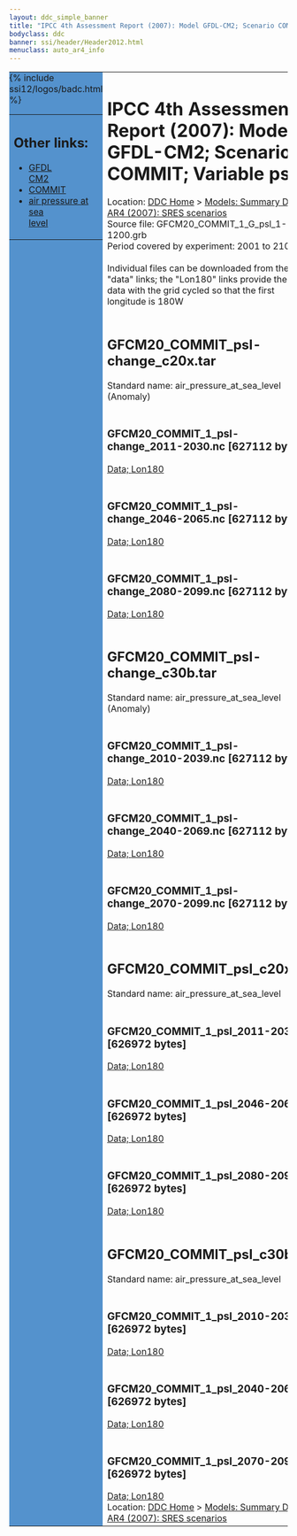 ```yaml
---
layout: ddc_simple_banner
title: "IPCC 4th Assessment Report (2007): Model GFDL-CM2; Scenario COMMIT; Variable psl"
bodyclass: ddc
banner: ssi/header/Header2012.html
menuclass: auto_ar4_info
---
```



<table width="100%" border="0" cellspacing="0" cellpadding="0" style="border-collapse: collapse;">
<tr style="margin:0;padding:0;border:0;">
<td style="margin:0;padding:0;border:0;height:1pt;width:150pt;background:#5492CD;" valign="top" >

<div id="lh-col2" class="auto_ar4_info">
<table class="menumain" bgcolor="#5492CD" cellspacing="0" width="100%" border="0">
<tr><td>
<h2> Other links:</h2>
<ul>
<li><a href="/auto/ar4/model-GFDL-CM2.html">GFDL<br/>CM2</a></li>
<li><a href="/auto/ar4/scenario-COMMIT.html">COMMIT</a></li>
<li><a href="/auto/ar4/var-air_pressure_at_sea_level.html">air pressure at sea<br/> level</a></li>
</ul>
</td></tr>
{% include ssi12/logos/badc.html %}
</table>
</div>
</td>
<td><h1>IPCC 4th Assessment Report (2007): Model GFDL-CM2; Scenario COMMIT; Variable psl</h1>

<!-- Breadcrumb1 -->
<div id="breadcrumb1" align="left">
Location: <a href="/index.html">DDC Home</a> > <a href="/sim/gcm_clim/">Models: Summary Data</a>
> <a href="/sim/gcm_clim/SRES_AR4/index.html">AR4 (2007): SRES scenarios</a>
</div>
<!-- End of Breadcrumb1 -->Source file: GFCM20_COMMIT_1_G_psl_1-1200.grb
<br/>
Period covered by experiment: 2001 to 2100<br/>
<br/>Individual files can be downloaded from the "data" links; the "Lon180" links provide the same data
         with the grid cycled so that the first longitude is 180W<br/>
<br/><h2>GFCM20_COMMIT_psl-change_c20x.tar</h2>
Standard name: air_pressure_at_sea_level (Anomaly)<br>
<br/><h3>GFCM20_COMMIT_1_psl-change_2011-2030.nc [627112 bytes]</h3>
<a href="http://apps.ipcc-data.org/cgi-bin/downl/ar4_nc/psl/GFCM20_COMMIT_1_psl-change_2011-2030.nc">Data; </a><a href="http://apps.ipcc-data.org/cgi-bin/downl/ar4_nc/psl/GFCM20_COMMIT_1_psl-change_2011-2030.cyto180.nc"> Lon180</a><br/>
<br/><h3>GFCM20_COMMIT_1_psl-change_2046-2065.nc [627112 bytes]</h3>
<a href="http://apps.ipcc-data.org/cgi-bin/downl/ar4_nc/psl/GFCM20_COMMIT_1_psl-change_2046-2065.nc">Data; </a><a href="http://apps.ipcc-data.org/cgi-bin/downl/ar4_nc/psl/GFCM20_COMMIT_1_psl-change_2046-2065.cyto180.nc"> Lon180</a><br/>
<br/><h3>GFCM20_COMMIT_1_psl-change_2080-2099.nc [627112 bytes]</h3>
<a href="http://apps.ipcc-data.org/cgi-bin/downl/ar4_nc/psl/GFCM20_COMMIT_1_psl-change_2080-2099.nc">Data; </a><a href="http://apps.ipcc-data.org/cgi-bin/downl/ar4_nc/psl/GFCM20_COMMIT_1_psl-change_2080-2099.cyto180.nc"> Lon180</a><br/>
<br/><h2>GFCM20_COMMIT_psl-change_c30b.tar</h2>
Standard name: air_pressure_at_sea_level (Anomaly)<br>
<br/><h3>GFCM20_COMMIT_1_psl-change_2010-2039.nc [627112 bytes]</h3>
<a href="http://apps.ipcc-data.org/cgi-bin/downl/ar4_nc/psl/GFCM20_COMMIT_1_psl-change_2010-2039.nc">Data; </a><a href="http://apps.ipcc-data.org/cgi-bin/downl/ar4_nc/psl/GFCM20_COMMIT_1_psl-change_2010-2039.cyto180.nc"> Lon180</a><br/>
<br/><h3>GFCM20_COMMIT_1_psl-change_2040-2069.nc [627112 bytes]</h3>
<a href="http://apps.ipcc-data.org/cgi-bin/downl/ar4_nc/psl/GFCM20_COMMIT_1_psl-change_2040-2069.nc">Data; </a><a href="http://apps.ipcc-data.org/cgi-bin/downl/ar4_nc/psl/GFCM20_COMMIT_1_psl-change_2040-2069.cyto180.nc"> Lon180</a><br/>
<br/><h3>GFCM20_COMMIT_1_psl-change_2070-2099.nc [627112 bytes]</h3>
<a href="http://apps.ipcc-data.org/cgi-bin/downl/ar4_nc/psl/GFCM20_COMMIT_1_psl-change_2070-2099.nc">Data; </a><a href="http://apps.ipcc-data.org/cgi-bin/downl/ar4_nc/psl/GFCM20_COMMIT_1_psl-change_2070-2099.cyto180.nc"> Lon180</a><br/>
<br/><h2>GFCM20_COMMIT_psl_c20x.tar</h2>
Standard name: air_pressure_at_sea_level<br>
<br/><h3>GFCM20_COMMIT_1_psl_2011-2030.nc [626972 bytes]</h3>
<a href="http://apps.ipcc-data.org/cgi-bin/downl/ar4_nc/psl/GFCM20_COMMIT_1_psl_2011-2030.nc">Data; </a><a href="http://apps.ipcc-data.org/cgi-bin/downl/ar4_nc/psl/GFCM20_COMMIT_1_psl_2011-2030.cyto180.nc"> Lon180</a><br/>
<br/><h3>GFCM20_COMMIT_1_psl_2046-2065.nc [626972 bytes]</h3>
<a href="http://apps.ipcc-data.org/cgi-bin/downl/ar4_nc/psl/GFCM20_COMMIT_1_psl_2046-2065.nc">Data; </a><a href="http://apps.ipcc-data.org/cgi-bin/downl/ar4_nc/psl/GFCM20_COMMIT_1_psl_2046-2065.cyto180.nc"> Lon180</a><br/>
<br/><h3>GFCM20_COMMIT_1_psl_2080-2099.nc [626972 bytes]</h3>
<a href="http://apps.ipcc-data.org/cgi-bin/downl/ar4_nc/psl/GFCM20_COMMIT_1_psl_2080-2099.nc">Data; </a><a href="http://apps.ipcc-data.org/cgi-bin/downl/ar4_nc/psl/GFCM20_COMMIT_1_psl_2080-2099.cyto180.nc"> Lon180</a><br/>
<br/><h2>GFCM20_COMMIT_psl_c30b.tar</h2>
Standard name: air_pressure_at_sea_level<br>
<br/><h3>GFCM20_COMMIT_1_psl_2010-2039.nc [626972 bytes]</h3>
<a href="http://apps.ipcc-data.org/cgi-bin/downl/ar4_nc/psl/GFCM20_COMMIT_1_psl_2010-2039.nc">Data; </a><a href="http://apps.ipcc-data.org/cgi-bin/downl/ar4_nc/psl/GFCM20_COMMIT_1_psl_2010-2039.cyto180.nc"> Lon180</a><br/>
<br/><h3>GFCM20_COMMIT_1_psl_2040-2069.nc [626972 bytes]</h3>
<a href="http://apps.ipcc-data.org/cgi-bin/downl/ar4_nc/psl/GFCM20_COMMIT_1_psl_2040-2069.nc">Data; </a><a href="http://apps.ipcc-data.org/cgi-bin/downl/ar4_nc/psl/GFCM20_COMMIT_1_psl_2040-2069.cyto180.nc"> Lon180</a><br/>
<br/><h3>GFCM20_COMMIT_1_psl_2070-2099.nc [626972 bytes]</h3>
<a href="http://apps.ipcc-data.org/cgi-bin/downl/ar4_nc/psl/GFCM20_COMMIT_1_psl_2070-2099.nc">Data; </a><a href="http://apps.ipcc-data.org/cgi-bin/downl/ar4_nc/psl/GFCM20_COMMIT_1_psl_2070-2099.cyto180.nc"> Lon180</a><br/>
<!-- Breadcrumb2 -->
<div id="breadcrumb2" align="left">
Location: <a href="/index.html">DDC Home</a> > <a href="/sim/gcm_clim/">Models: Summary Data</a>
> <a href="/sim/gcm_clim/SRES_AR4/index.html">AR4 (2007): SRES scenarios</a>
</div>
<!-- End of Breadcrumb2 --></td></tr></table>
